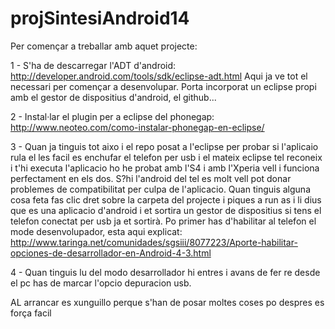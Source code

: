 projSintesiAndroid14
====================

Per començar a treballar amb aquet projecte:

1 - S'ha de descarregar l'ADT d'android: http://developer.android.com/tools/sdk/eclipse-adt.html
Aqui ja ve tot el necessari per començar a desenvolupar. Porta incorporat un eclipse propi amb el gestor de dispositius
d'android, el github...

2 - Instal·lar el plugin per a eclipse del phonegap: http://www.neoteo.com/como-instalar-phonegap-en-eclipse/

3 - Quan ja tinguis tot aixo i el repo posat a l'eclipse per probar si l'aplicaio rula el les facil es enchufar el telefon
per usb i el mateix eclipse tel reconeix i t'hi executa l'aplicacio ho he probat amb l'S4 i amb l'Xperia vell i funciona
perfectament en els dos. S?hi l'android del tel es molt vell pot donar problemes de compatibilitat per culpa de l'aplicacio.
Quan tinguis alguna cosa feta fas clic dret sobre la carpeta del projecte i piques a run as i li dius que es una aplicacio
d'android i et sortira un gestor de dispositius si tens el telefon conectat per usb ja et sortirà. Po primer has
d'habilitar al telefon el mode desenvolupador, esta aqui explicat: http://www.taringa.net/comunidades/sgsiii/8077223/Aporte-habilitar-opciones-de-desarrollador-en-Android-4-3.html

4 - Quan tinguis lu del modo desarrollador hi entres i avans de fer re desde el pc has de marcar l'opcio depuracion usb.

AL arrancar es xunguillo perque s'han de posar moltes coses po despres es força facil
